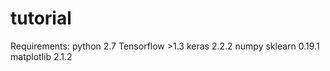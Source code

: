 # tutorial
Requirements:
python 2.7
Tensorflow  >1.3
keras 2.2.2
numpy
sklearn 0.19.1
matplotlib 2.1.2
